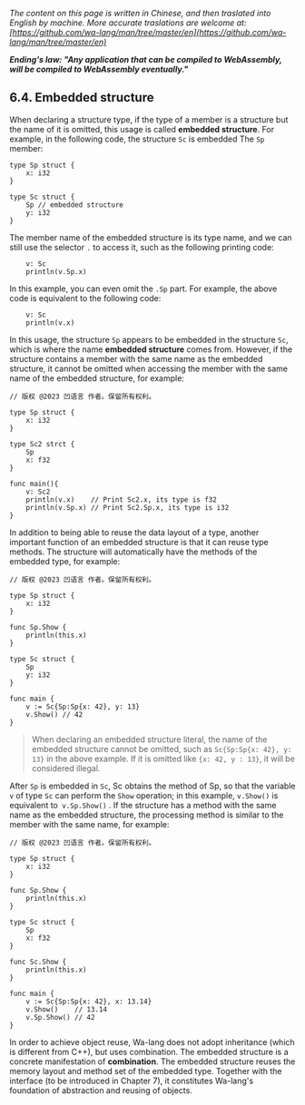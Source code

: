 *The content on this page is written in Chinese, and then traslated into English by machine. More accurate traslations are welcome at: [https://github.com/wa-lang/man/tree/master/en](https://github.com/wa-lang/man/tree/master/en)*

***Ending's law: "Any application that can be compiled to WebAssembly, will be compiled to WebAssembly eventually."***

## 6.4. Embedded structure

When declaring a structure type, if the type of a member is a structure but the name of it is omitted, this usage is called **embedded structure**. For example, in the following code, the structure `Sc` is embedded The `Sp` member:
```wa
type Sp struct {
    x: i32
}

type Sc struct {
    Sp // embedded structure
    y: i32
}
```

The member name of the embedded structure is its type name, and we can still use the selector `.` to access it, such as the following printing code:
```wa
    v: Sc
    println(v.Sp.x)
```

In this example, you can even omit the `.Sp` part. For example, the above code is equivalent to the following code:
```wa
    v: Sc
    println(v.x)
```

In this usage, the structure `Sp` appears to be embedded in the structure `Sc`, which is where the name **embedded structure** comes from. However, if the structure contains a member with the same name as the embedded structure, it cannot be omitted when accessing the member with the same name of the embedded structure, for example:
```
// 版权 @2023 凹语言 作者。保留所有权利。

type Sp struct {
    x: i32
}

type Sc2 strct {
    Sp
    x: f32
}

func main(){
    v: Sc2
    println(v.x)    // Print Sc2.x, its type is f32
    println(v.Sp.x) // Print Sc2.Sp.x, its type is i32
}
```

In addition to being able to reuse the data layout of a type, another important function of an embedded structure is that it can reuse type methods. The structure will automatically have the methods of the embedded type, for example:
```wa
// 版权 @2023 凹语言 作者。保留所有权利。

type Sp struct {
    x: i32
}

func Sp.Show {
    println(this.x)
}

type Sc struct {
    Sp
    y: i32
}

func main {
    v := Sc{Sp:Sp{x: 42}, y: 13}
    v.Show() // 42
}
```
> When declaring an embedded structure literal, the name of the embedded structure cannot be omitted, such as `Sc{Sp:Sp{x: 42}, y: 13}` in the above example. If it is omitted like `{x: 42, y : 13}`, it will be considered illegal.

After `Sp` is embedded in `Sc`, Sc obtains the method of Sp, so that the variable `v` of type `Sc` can perform the `Show` operation; in this example, `v.Show()` is equivalent to` v.Sp.Show()` . If the structure has a method with the same name as the embedded structure, the processing method is similar to the member with the same name, for example:
```wa
// 版权 @2023 凹语言 作者。保留所有权利。

type Sp struct {
    x: i32
}

func Sp.Show {
    println(this.x)
}

type Sc struct {
    Sp
    x: f32
}

func Sc.Show {
    println(this.x)    
}

func main {
    v := Sc{Sp:Sp{x: 42}, x: 13.14}
    v.Show()    // 13.14
    v.Sp.Show() // 42
}
```

In order to achieve object reuse, Wa-lang does not adopt inheritance (which is different from C++), but uses combination. The embedded structure is a concrete manifestation of **combination**. The embedded structure reuses the memory layout and method set of the embedded type. Together with the interface (to be introduced in Chapter 7), it constitutes Wa-lang's foundation of abstraction and reusing of objects.